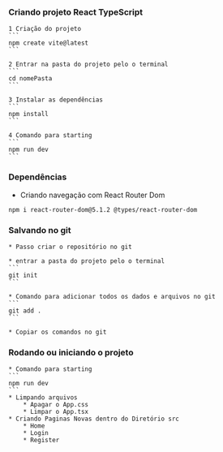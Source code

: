 ### Criando projeto React TypeScript
    1 Criação do projeto
    ```
    npm create vite@latest
    ```

    2 Entrar na pasta do projeto pelo o terminal
    ```
    cd nomePasta
    ```

    3 Instalar as dependências
    ```
    npm install
    ```

    4 Comando para starting
    ```
    npm run dev
    ```
### Dependências
* Criando navegação com React Router Dom
```
npm i react-router-dom@5.1.2 @types/react-router-dom
```
### Salvando no git
    * Passo criar o repositório no git
    
    * entrar a pasta do projeto pelo o terminal
    ```
    git init
    ```

    * Comando para adicionar todos os dados e arquivos no git
    ```
    git add .
    ```
    
    * Copiar os comandos no git
### Rodando ou iniciando o projeto
    * Comando para starting
    ```
    npm run dev
    ```
    * Limpando arquivos
        * Apagar o App.css
        * Limpar o App.tsx
    * Criando Paginas Novas dentro do Diretório src
        * Home
        * Login
        * Register

   